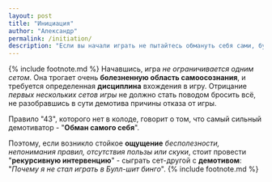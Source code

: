 ```yaml
---
layout: post
title: "Инициация"
author: "Александр"
permalink: /initiation/
description: "Если вы начали играть не пытайтесь обмануть себя сами, будте предельно честными в формулировании собственных отказов от изменения жизни. Играйте и думайте над тем, что получили"
---
```

{% include footnote.md %}
Начавшись, игра _не ограничивается одним сетом_. Она трогает очень **болезненную область самоосознания**, и требуется определенная **дисциплина** вхождения в игру. Отрицание _первых нескольких сетов игры_ не должно стать поводом бросить всё, не разобравшись в сути демотива причины отказа от игры.

Правило "43", которого нет в колоде, говорит о том, что самый сильный демотиватор - "**Обман самого себя**". 

Поэтому, если возникло стойкое **ощущение** _бесполезности, непонимания правил, отсутствия пользы или скуки_, стоит провести "**рекурсивную интервенцию**" - сыграть сет-другой с **демотивом**: "_Почему я не стал играть в Булл-шит бинго_".
{% include footnote.md %}
